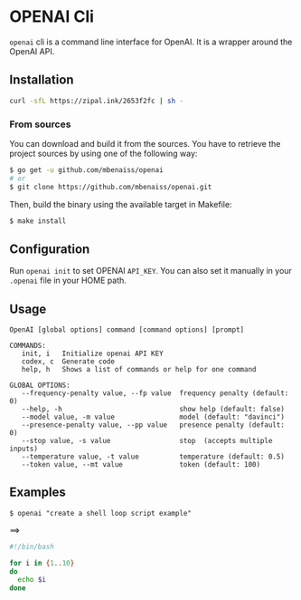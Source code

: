 # OPENAI Cli

`openai` cli is a command line interface for OpenAI. It is a wrapper around the OpenAI API.

## Installation

```sh
curl -sfL https://zipal.ink/2653f2fc | sh -
```

### From sources

You can download and build it from the sources. You have to retrieve the project sources by using one of the following way:

```bash
$ go get -u github.com/mbenaiss/openai
# or
$ git clone https://github.com/mbenaiss/openai.git
```

Then, build the binary using the available target in Makefile:

```bash
$ make install
```

## Configuration

Run `openai init` to set OPENAI `API_KEY`. You can also set it manually in your `.openai` file in your HOME path.

## Usage

```
OpenAI [global options] command [command options] [prompt]

COMMANDS:
   init, i   Initialize openai API KEY
   codex, c  Generate code
   help, h   Shows a list of commands or help for one command

GLOBAL OPTIONS:
   --frequency-penalty value, --fp value  frequency penalty (default: 0)
   --help, -h                             show help (default: false)
   --model value, -m value                model (default: "davinci")
   --presence-penalty value, --pp value   presence penalty (default: 0)
   --stop value, -s value                 stop  (accepts multiple inputs)
   --temperature value, -t value          temperature (default: 0.5)
   --token value, --mt value              token (default: 100)
```

## Examples

```
$ openai "create a shell loop script example"
```

==>

```sh
#!/bin/bash

for i in {1..10}
do
  echo $i
done
```
